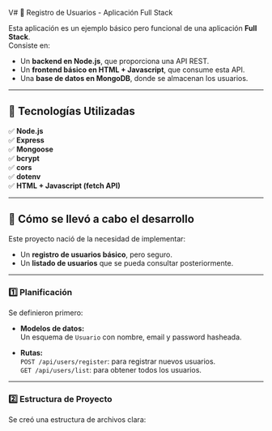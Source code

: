 V# 📝 Registro de Usuarios - Aplicación Full Stack

Esta aplicación es un ejemplo básico pero funcional de una aplicación **Full Stack**.  
Consiste en:

- Un **backend en Node.js**, que proporciona una API REST.
- Un **frontend básico en HTML + Javascript**, que consume esta API.
- Una **base de datos en MongoDB**, donde se almacenan los usuarios.
  
---

## 🔹 Tecnologías Utilizadas

✅ **Node.js**  
✅ **Express**  
✅ **Mongoose**  
✅ **bcrypt**  
✅ **cors**  
✅ **dotenv**  
✅ **HTML + Javascript (fetch API)**    

---

## 🔹 Cómo se llevó a cabo el desarrollo

Este proyecto nació de la necesidad de implementar:
- Un **registro de usuarios básico**, pero seguro.
- Un **listado de usuarios** que se pueda consultar posteriormente.

---

### 1️⃣ Planificación

Se definieron primero:

- **Modelos de datos:**  
  Un esquema de `Usuario` con nombre, email y password hasheada.

- **Rutas:**  
  `POST /api/users/register`: para registrar nuevos usuarios.  
  `GET /api/users/list`: para obtener todos los usuarios.

---

### 2️⃣ Estructura de Proyecto

Se creó una estructura de archivos clara:

